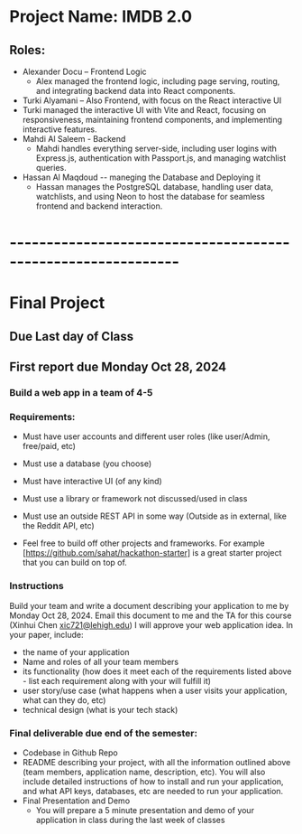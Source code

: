 # Project Name: IMDB 2.0


## Roles:
* Alexander Docu – Frontend Logic
  * Alex managed the frontend logic, including page serving, routing, and integrating backend data into React components.
*  Turki Alyamani – Also Frontend, with focus on the React interactive UI
  * Turki managed the interactive UI with Vite and React, focusing on responsiveness, maintaining frontend components, and implementing interactive features.
* Mahdi Al Saleem - Backend
  * Mahdi handles everything server-side, including user logins with Express.js, authentication with Passport.js, and managing watchlist queries.
* Hassan Al Maqdoud -- maneging the Database and Deploying it
  * Hassan manages the PostgreSQL database, handling user data, watchlists, and using Neon to host the database for seamless frontend and backend interaction.







# -------------------------------------------------------------


# Final Project

## Due Last day of Class
## First report due Monday Oct 28, 2024

### Build a web app in a team of 4-5

### Requirements:
* Must have user accounts and different user roles (like user/Admin, free/paid, etc)
* Must use a database (you choose)
* Must have interactive UI (of any kind)
* Must use a library or framework not discussed/used in class
* Must use an outside REST API in some way (Outside as in external, like the Reddit API, etc)

* Feel free to build off other projects and frameworks. For example [https://github.com/sahat/hackathon-starter] is a great starter project that you can build on top of. 

### Instructions
Build your team and write a document describing your application to me by Monday Oct 28, 2024. Email this document to me and the TA for this course (Xinhui Chen xic721@lehigh.edu)  I will approve your web application idea. In your paper, include:
* the name of your application
* Name and roles of all your team members
* its functionality (how does it meet each of the requirements listed above - list each requirement along with your will fulfill it)
* user story/use case (what happens when a user visits your application, what can they do, etc)
* technical design (what is your tech stack)


### Final deliverable due end of the semester:
* Codebase in Github Repo
* README describing your project, with all the information outlined above (team members, application name, description, etc). You will also include detailed instructions of how to install and run your application, and what API keys, databases, etc are needed to run your application.
* Final Presentation and Demo
  * You will prepare a 5 minute presentation and demo of your application in class during the last week of classes
